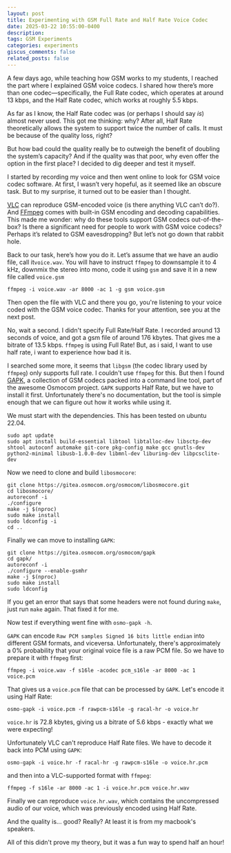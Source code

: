 ```yaml
---
layout: post
title: Experimenting with GSM Full Rate and Half Rate Voice Codec
date: 2025-03-22 10:55:00-0400
description: 
tags: GSM Experiments
categories: experiments
giscus_comments: false
related_posts: false
---
```


A few days ago, while teaching how GSM works to my students, I reached the part where I explained GSM voice codecs. I shared how there’s more than one codec—specifically, the Full Rate codec, which operates at around 13 kbps, and the Half Rate codec, which works at roughly 5.5 kbps.

As far as I know, the Half Rate codec was (or perhaps I should say _is_) almost never used. This got me thinking: why? After all, Half Rate theoretically allows the system to support twice the number of calls. It must be because of the quality loss, right?

But how bad could the quality really be to outweigh the benefit of doubling the system’s capacity? And if the quality was that poor, why even offer the option in the first place? I decided to dig deeper and test it myself.

I started by recording my voice and then went online to look for GSM voice codec software. At first, I wasn’t very hopeful, as it seemed like an obscure task. But to my surprise, it turned out to be easier than I thought.

[VLC](https://www.videolan.org/vlc/) can reproduce GSM-encoded voice (is there anything VLC can’t do?). And [FFmpeg](https://ffmpeg.org) comes with built-in GSM encoding and decoding capabilities. This made me wonder: why do these tools support GSM codecs out-of-the-box? Is there a significant need for people to work with GSM voice codecs? Perhaps it’s related to GSM eavesdropping? But let’s not go down that rabbit hole.

Back to our task, here’s how you do it. Let’s assume that we have an audio file, call it`voice.wav`. You will have to instruct `ffmpeg` to downsample it to 4 kHz, downmix the stereo into mono, code it using `gsm` and save it in a new file called `voice.gsm`
```
ffmpeg -i voice.wav -ar 8000 -ac 1 -g gsm voice.gsm
```

Then open the file with VLC and there you go, you're listening to your voice coded with the GSM voice codec. Thanks for your attention, see you at the next post.

No, wait a second. I didn't specify Full Rate/Half Rate. I recorded around 13 seconds of voice, and got a gsm file of around 176 kbytes. That gives me a bitrate of 13.5 kbps. `ffmpeg` is using Full Rate! But, as i said, I want to use half rate, i want to experience how bad it is.

I searched some more, it seems that `libgsm` (the codec library used by `ffmpeg`) only supports full rate. I couldn't use `ffmpeg` for this. But then I found [GAPK](https://osmocom.org/projects/gapk/wiki), a collection of GSM codecs packed into a command line tool, part of the awesome Osmocom project. `GAPK` supports Half Rate, but we have to install it first. Unfortunately there's no documentation, but the tool is simple enough that we can figure out how it works while using it. 

We must start with the dependencies. This has been tested on ubuntu 22.04.

```
sudo apt update
sudo apt install build-essential libtool libtalloc-dev libsctp-dev shtool autoconf automake git-core pkg-config make gcc gnutls-dev python2-minimal libusb-1.0.0-dev libmnl-dev liburing-dev libpcsclite-dev
```

Now we need to clone and build `libosmocore`:
```
git clone https://gitea.osmocom.org/osmocom/libosmocore.git
cd libosmocore/
autoreconf -i
./configure
make -j $(nproc)
sudo make install
sudo ldconfig -i
cd ..
```

Finally we can move to installing `GAPK`:
```
git clone https://gitea.osmocom.org/osmocom/gapk
cd gapk/
autoreconf -i
./configure --enable-gsmhr
make -j $(nproc)
sudo make install
sudo ldconfig
```

If you get an error that says that some headers were not found during `make`, just run `make` again. That fixed it for me.

Now test if everything went fine with `osmo-gapk -h`. 

`GAPK` can encode `Raw PCM samples Signed 16 bits little endian` into different GSM formats, and viceversa. Unfortunately, there's approximately a 0% probability that your original voice file is a raw PCM file. So we have to prepare it with `ffmpeg` first:
```
ffmpeg -i voice.wav -f s16le -acodec pcm_s16le -ar 8000 -ac 1 voice.pcm
```
That gives us a `voice.pcm` file that can be processed by `GAPK`. Let's encode it using Half Rate:
```
osmo-gapk -i voice.pcm -f rawpcm-s16le -g racal-hr -o voice.hr
```
`voice.hr` is 72.8 kbytes, giving us a bitrate of 5.6 kbps - exactly what we were expecting! 

Unfortunately VLC can't reproduce Half Rate files. We have to decode it back into PCM using `GAPK`:
```
osmo-gapk -i voice.hr -f racal-hr -g rawpcm-s16le -o voice.hr.pcm
```
and then into a VLC-supported format with `ffmpeg`:
```
ffmpeg -f s16le -ar 8000 -ac 1 -i voice.hr.pcm voice.hr.wav
```

Finally we can reproduce `voice.hr.wav`, which contains the uncompressed audio of our voice, which was previously encoded using Half Rate.

And the quality is... good? Really? At least it is from my macbook's speakers. 

All of this didn't prove my theory, but it was a fun way to spend half an hour! 